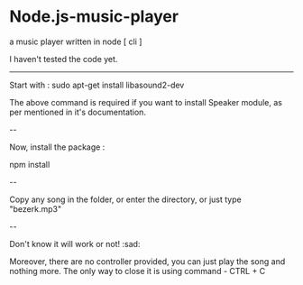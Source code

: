 # Node.js-music-player
a music player written in node [ cli ]

I haven't tested the code yet. 

- - - - - - - - - - - - - - - - - - - - - - - - - - - - - - -

Start with : sudo apt-get install libasound2-dev

The above command is required if you want to install Speaker module, as per mentioned in it's documentation.

--

Now, install the package :

npm install

--

Copy any song in the folder, or enter the directory, or just type "bezerk.mp3"

--

Don't know it will work or not! :sad:

Moreover, there are no controller provided, you can just play the song and nothing more. The only way to 
close it is using command - CTRL + C
